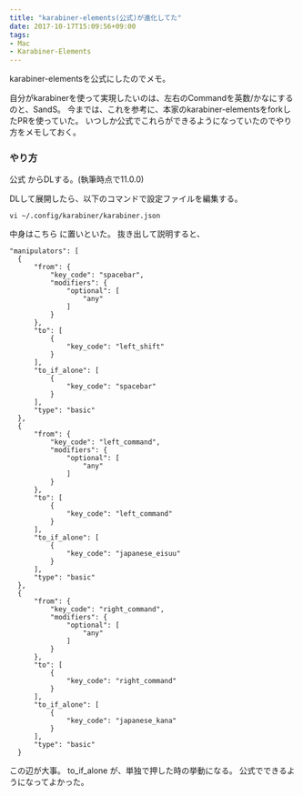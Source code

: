 ```yaml
---
title: "karabiner-elements(公式)が進化してた"
date: 2017-10-17T15:09:56+09:00
tags:
- Mac
- Karabiner-Elements
---
```

karabiner-elementsを公式にしたのでメモ。

<!--more-->

自分がkarabinerを使って実現したいのは、左右のCommandを英数/かなにするのと、SandS。
今までは、これを参考に、本家のkarabiner-elementsをforkしたPRを使っていた。
いつしか公式でこれらができるようになっていたのでやり方をメモしておく。

### やり方

公式 からDLする。(執筆時点で11.0.0)

DLして展開したら、以下のコマンドで設定ファイルを編集する。

```
vi ~/.config/karabiner/karabiner.json
```

中身はこちら に置いといた。
抜き出して説明すると、

```
"manipulators": [
  {
      "from": {
          "key_code": "spacebar",
          "modifiers": {
              "optional": [
                  "any"
              ]
          }
      },
      "to": [
          {
              "key_code": "left_shift"
          }
      ],
      "to_if_alone": [
          {
              "key_code": "spacebar"
          }
      ],
      "type": "basic"
  },
  {
      "from": {
          "key_code": "left_command",
          "modifiers": {
              "optional": [
                  "any"
              ]
          }
      },
      "to": [
          {
              "key_code": "left_command"
          }
      ],
      "to_if_alone": [
          {
              "key_code": "japanese_eisuu"
          }
      ],
      "type": "basic"
  },
  {
      "from": {
          "key_code": "right_command",
          "modifiers": {
              "optional": [
                  "any"
              ]
          }
      },
      "to": [
          {
              "key_code": "right_command"
          }
      ],
      "to_if_alone": [
          {
              "key_code": "japanese_kana"
          }
      ],
      "type": "basic"
  }
```

この辺が大事。
to_if_alone が、単独で押した時の挙動になる。
公式でできるようになってよかった。
